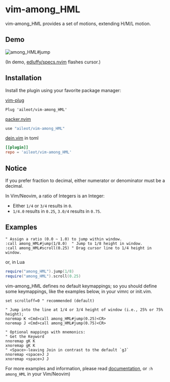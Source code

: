 # vim-among_HML

vim-among_HML provides a set of motions, extending H/M/L motion.

## Demo

![among_HML#jump](https://user-images.githubusercontent.com/46470475/193440491-5fd405db-1f3e-4ad5-9e78-f31520a8859a.gif)


(In demo, [edluffy/specs.nvim](https://github.com/edluffy/specs.nvim) flashes cursor.)

## Installation

Install the plugin using your favorite package manager:

[vim-plug](https://github.com/junegunn/vim-plug)

```vim
Plug 'aileot/vim-among_HML'
```

[packer.nvim](https://github.com/wbthomason/packer.nvim)

```lua
use "aileot/vim-among_HML"
```

[dein.vim](https://github.com/Shougo/dein.vim) in toml

```toml
[[plugin]]
repo = 'aileot/vim-among_HML'
```

## Notice

If you prefer fraction to decimal,
either numerator or denominator must be a decimal.

In Vim/Neovim, a ratio of Integers is an Integer:

- Either `1/4` or `3/4` results in `0`.
- `1/4.0` results in `0.25`, `3.0/4` results in `0.75`.

## Examples

```vim
" Assign a ratio (0.0 ~ 1.0) to jump within window.
:call among_HML#jump(1/8.0)  " Jump to 1/8 height in window.
:call among_HML#scroll(0.25) " Drag cursor line to 1/4 height in window.
```

or, in Lua

```lua
require("among_HML").jump(1/8)
require("among_HML").scroll(0.25)
```

vim-among_HML defines no default keymappings;
so you should define some keymappings, like the examples below,
in your vimrc or init.vim.

```vim
set scrolloff=0 " recommended (default)

" Jump into the line at 1/4 or 3/4 height of window (i.e., 25% or 75% height);
noremap K <Cmd>call among_HML#jump(0.25)<CR>
noremap J <Cmd>call among_HML#jump(0.75)<CR>

" Optional mappings with mnemonics:
" Get the Keyword
nnoremap gK K
xnoremap gK K
" <Space>-leaving Join in contrast to the default `gJ`
nnoremap <space>J J
xnoremap <space>J J
```

For more examples and information, please read
[documentation](https://github.com/aileot/vim-among_HML/blob/master/doc/among_HML.txt),
or `:h among_HML` in your Vim/Neovim)
